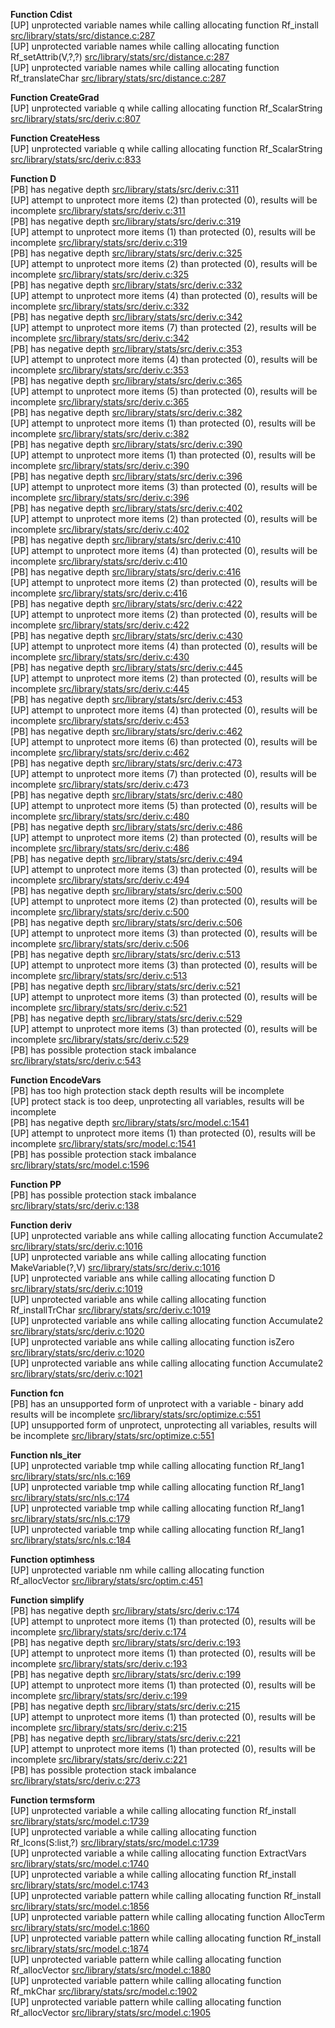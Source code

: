   
__Function Cdist__  
  [UP] unprotected variable names while calling allocating function Rf_install [src/library/stats/src/distance.c:287](https://github.com/wch/r-source/blob/d48a3960875fa373e1e68286245ee8e1bc7ac0fd/src/library/stats/src/distance.c/#L287)  
  [UP] unprotected variable names while calling allocating function Rf_setAttrib(V,?,?) [src/library/stats/src/distance.c:287](https://github.com/wch/r-source/blob/d48a3960875fa373e1e68286245ee8e1bc7ac0fd/src/library/stats/src/distance.c/#L287)  
  [UP] unprotected variable names while calling allocating function Rf_translateChar [src/library/stats/src/distance.c:287](https://github.com/wch/r-source/blob/d48a3960875fa373e1e68286245ee8e1bc7ac0fd/src/library/stats/src/distance.c/#L287)  
  
__Function CreateGrad__  
  [UP] unprotected variable q while calling allocating function Rf_ScalarString [src/library/stats/src/deriv.c:807](https://github.com/wch/r-source/blob/d48a3960875fa373e1e68286245ee8e1bc7ac0fd/src/library/stats/src/deriv.c/#L807)  
  
__Function CreateHess__  
  [UP] unprotected variable q while calling allocating function Rf_ScalarString [src/library/stats/src/deriv.c:833](https://github.com/wch/r-source/blob/d48a3960875fa373e1e68286245ee8e1bc7ac0fd/src/library/stats/src/deriv.c/#L833)  
  
__Function D__  
  [PB] has negative depth [src/library/stats/src/deriv.c:311](https://github.com/wch/r-source/blob/d48a3960875fa373e1e68286245ee8e1bc7ac0fd/src/library/stats/src/deriv.c/#L311)  
  [UP] attempt to unprotect more items (2) than protected (0), results will be incomplete [src/library/stats/src/deriv.c:311](https://github.com/wch/r-source/blob/d48a3960875fa373e1e68286245ee8e1bc7ac0fd/src/library/stats/src/deriv.c/#L311)  
  [PB] has negative depth [src/library/stats/src/deriv.c:319](https://github.com/wch/r-source/blob/d48a3960875fa373e1e68286245ee8e1bc7ac0fd/src/library/stats/src/deriv.c/#L319)  
  [UP] attempt to unprotect more items (1) than protected (0), results will be incomplete [src/library/stats/src/deriv.c:319](https://github.com/wch/r-source/blob/d48a3960875fa373e1e68286245ee8e1bc7ac0fd/src/library/stats/src/deriv.c/#L319)  
  [PB] has negative depth [src/library/stats/src/deriv.c:325](https://github.com/wch/r-source/blob/d48a3960875fa373e1e68286245ee8e1bc7ac0fd/src/library/stats/src/deriv.c/#L325)  
  [UP] attempt to unprotect more items (2) than protected (0), results will be incomplete [src/library/stats/src/deriv.c:325](https://github.com/wch/r-source/blob/d48a3960875fa373e1e68286245ee8e1bc7ac0fd/src/library/stats/src/deriv.c/#L325)  
  [PB] has negative depth [src/library/stats/src/deriv.c:332](https://github.com/wch/r-source/blob/d48a3960875fa373e1e68286245ee8e1bc7ac0fd/src/library/stats/src/deriv.c/#L332)  
  [UP] attempt to unprotect more items (4) than protected (0), results will be incomplete [src/library/stats/src/deriv.c:332](https://github.com/wch/r-source/blob/d48a3960875fa373e1e68286245ee8e1bc7ac0fd/src/library/stats/src/deriv.c/#L332)  
  [PB] has negative depth [src/library/stats/src/deriv.c:342](https://github.com/wch/r-source/blob/d48a3960875fa373e1e68286245ee8e1bc7ac0fd/src/library/stats/src/deriv.c/#L342)  
  [UP] attempt to unprotect more items (7) than protected (2), results will be incomplete [src/library/stats/src/deriv.c:342](https://github.com/wch/r-source/blob/d48a3960875fa373e1e68286245ee8e1bc7ac0fd/src/library/stats/src/deriv.c/#L342)  
  [PB] has negative depth [src/library/stats/src/deriv.c:353](https://github.com/wch/r-source/blob/d48a3960875fa373e1e68286245ee8e1bc7ac0fd/src/library/stats/src/deriv.c/#L353)  
  [UP] attempt to unprotect more items (4) than protected (0), results will be incomplete [src/library/stats/src/deriv.c:353](https://github.com/wch/r-source/blob/d48a3960875fa373e1e68286245ee8e1bc7ac0fd/src/library/stats/src/deriv.c/#L353)  
  [PB] has negative depth [src/library/stats/src/deriv.c:365](https://github.com/wch/r-source/blob/d48a3960875fa373e1e68286245ee8e1bc7ac0fd/src/library/stats/src/deriv.c/#L365)  
  [UP] attempt to unprotect more items (5) than protected (0), results will be incomplete [src/library/stats/src/deriv.c:365](https://github.com/wch/r-source/blob/d48a3960875fa373e1e68286245ee8e1bc7ac0fd/src/library/stats/src/deriv.c/#L365)  
  [PB] has negative depth [src/library/stats/src/deriv.c:382](https://github.com/wch/r-source/blob/d48a3960875fa373e1e68286245ee8e1bc7ac0fd/src/library/stats/src/deriv.c/#L382)  
  [UP] attempt to unprotect more items (1) than protected (0), results will be incomplete [src/library/stats/src/deriv.c:382](https://github.com/wch/r-source/blob/d48a3960875fa373e1e68286245ee8e1bc7ac0fd/src/library/stats/src/deriv.c/#L382)  
  [PB] has negative depth [src/library/stats/src/deriv.c:390](https://github.com/wch/r-source/blob/d48a3960875fa373e1e68286245ee8e1bc7ac0fd/src/library/stats/src/deriv.c/#L390)  
  [UP] attempt to unprotect more items (1) than protected (0), results will be incomplete [src/library/stats/src/deriv.c:390](https://github.com/wch/r-source/blob/d48a3960875fa373e1e68286245ee8e1bc7ac0fd/src/library/stats/src/deriv.c/#L390)  
  [PB] has negative depth [src/library/stats/src/deriv.c:396](https://github.com/wch/r-source/blob/d48a3960875fa373e1e68286245ee8e1bc7ac0fd/src/library/stats/src/deriv.c/#L396)  
  [UP] attempt to unprotect more items (3) than protected (0), results will be incomplete [src/library/stats/src/deriv.c:396](https://github.com/wch/r-source/blob/d48a3960875fa373e1e68286245ee8e1bc7ac0fd/src/library/stats/src/deriv.c/#L396)  
  [PB] has negative depth [src/library/stats/src/deriv.c:402](https://github.com/wch/r-source/blob/d48a3960875fa373e1e68286245ee8e1bc7ac0fd/src/library/stats/src/deriv.c/#L402)  
  [UP] attempt to unprotect more items (2) than protected (0), results will be incomplete [src/library/stats/src/deriv.c:402](https://github.com/wch/r-source/blob/d48a3960875fa373e1e68286245ee8e1bc7ac0fd/src/library/stats/src/deriv.c/#L402)  
  [PB] has negative depth [src/library/stats/src/deriv.c:410](https://github.com/wch/r-source/blob/d48a3960875fa373e1e68286245ee8e1bc7ac0fd/src/library/stats/src/deriv.c/#L410)  
  [UP] attempt to unprotect more items (4) than protected (0), results will be incomplete [src/library/stats/src/deriv.c:410](https://github.com/wch/r-source/blob/d48a3960875fa373e1e68286245ee8e1bc7ac0fd/src/library/stats/src/deriv.c/#L410)  
  [PB] has negative depth [src/library/stats/src/deriv.c:416](https://github.com/wch/r-source/blob/d48a3960875fa373e1e68286245ee8e1bc7ac0fd/src/library/stats/src/deriv.c/#L416)  
  [UP] attempt to unprotect more items (2) than protected (0), results will be incomplete [src/library/stats/src/deriv.c:416](https://github.com/wch/r-source/blob/d48a3960875fa373e1e68286245ee8e1bc7ac0fd/src/library/stats/src/deriv.c/#L416)  
  [PB] has negative depth [src/library/stats/src/deriv.c:422](https://github.com/wch/r-source/blob/d48a3960875fa373e1e68286245ee8e1bc7ac0fd/src/library/stats/src/deriv.c/#L422)  
  [UP] attempt to unprotect more items (2) than protected (0), results will be incomplete [src/library/stats/src/deriv.c:422](https://github.com/wch/r-source/blob/d48a3960875fa373e1e68286245ee8e1bc7ac0fd/src/library/stats/src/deriv.c/#L422)  
  [PB] has negative depth [src/library/stats/src/deriv.c:430](https://github.com/wch/r-source/blob/d48a3960875fa373e1e68286245ee8e1bc7ac0fd/src/library/stats/src/deriv.c/#L430)  
  [UP] attempt to unprotect more items (4) than protected (0), results will be incomplete [src/library/stats/src/deriv.c:430](https://github.com/wch/r-source/blob/d48a3960875fa373e1e68286245ee8e1bc7ac0fd/src/library/stats/src/deriv.c/#L430)  
  [PB] has negative depth [src/library/stats/src/deriv.c:445](https://github.com/wch/r-source/blob/d48a3960875fa373e1e68286245ee8e1bc7ac0fd/src/library/stats/src/deriv.c/#L445)  
  [UP] attempt to unprotect more items (2) than protected (0), results will be incomplete [src/library/stats/src/deriv.c:445](https://github.com/wch/r-source/blob/d48a3960875fa373e1e68286245ee8e1bc7ac0fd/src/library/stats/src/deriv.c/#L445)  
  [PB] has negative depth [src/library/stats/src/deriv.c:453](https://github.com/wch/r-source/blob/d48a3960875fa373e1e68286245ee8e1bc7ac0fd/src/library/stats/src/deriv.c/#L453)  
  [UP] attempt to unprotect more items (4) than protected (0), results will be incomplete [src/library/stats/src/deriv.c:453](https://github.com/wch/r-source/blob/d48a3960875fa373e1e68286245ee8e1bc7ac0fd/src/library/stats/src/deriv.c/#L453)  
  [PB] has negative depth [src/library/stats/src/deriv.c:462](https://github.com/wch/r-source/blob/d48a3960875fa373e1e68286245ee8e1bc7ac0fd/src/library/stats/src/deriv.c/#L462)  
  [UP] attempt to unprotect more items (6) than protected (0), results will be incomplete [src/library/stats/src/deriv.c:462](https://github.com/wch/r-source/blob/d48a3960875fa373e1e68286245ee8e1bc7ac0fd/src/library/stats/src/deriv.c/#L462)  
  [PB] has negative depth [src/library/stats/src/deriv.c:473](https://github.com/wch/r-source/blob/d48a3960875fa373e1e68286245ee8e1bc7ac0fd/src/library/stats/src/deriv.c/#L473)  
  [UP] attempt to unprotect more items (7) than protected (0), results will be incomplete [src/library/stats/src/deriv.c:473](https://github.com/wch/r-source/blob/d48a3960875fa373e1e68286245ee8e1bc7ac0fd/src/library/stats/src/deriv.c/#L473)  
  [PB] has negative depth [src/library/stats/src/deriv.c:480](https://github.com/wch/r-source/blob/d48a3960875fa373e1e68286245ee8e1bc7ac0fd/src/library/stats/src/deriv.c/#L480)  
  [UP] attempt to unprotect more items (5) than protected (0), results will be incomplete [src/library/stats/src/deriv.c:480](https://github.com/wch/r-source/blob/d48a3960875fa373e1e68286245ee8e1bc7ac0fd/src/library/stats/src/deriv.c/#L480)  
  [PB] has negative depth [src/library/stats/src/deriv.c:486](https://github.com/wch/r-source/blob/d48a3960875fa373e1e68286245ee8e1bc7ac0fd/src/library/stats/src/deriv.c/#L486)  
  [UP] attempt to unprotect more items (2) than protected (0), results will be incomplete [src/library/stats/src/deriv.c:486](https://github.com/wch/r-source/blob/d48a3960875fa373e1e68286245ee8e1bc7ac0fd/src/library/stats/src/deriv.c/#L486)  
  [PB] has negative depth [src/library/stats/src/deriv.c:494](https://github.com/wch/r-source/blob/d48a3960875fa373e1e68286245ee8e1bc7ac0fd/src/library/stats/src/deriv.c/#L494)  
  [UP] attempt to unprotect more items (3) than protected (0), results will be incomplete [src/library/stats/src/deriv.c:494](https://github.com/wch/r-source/blob/d48a3960875fa373e1e68286245ee8e1bc7ac0fd/src/library/stats/src/deriv.c/#L494)  
  [PB] has negative depth [src/library/stats/src/deriv.c:500](https://github.com/wch/r-source/blob/d48a3960875fa373e1e68286245ee8e1bc7ac0fd/src/library/stats/src/deriv.c/#L500)  
  [UP] attempt to unprotect more items (2) than protected (0), results will be incomplete [src/library/stats/src/deriv.c:500](https://github.com/wch/r-source/blob/d48a3960875fa373e1e68286245ee8e1bc7ac0fd/src/library/stats/src/deriv.c/#L500)  
  [PB] has negative depth [src/library/stats/src/deriv.c:506](https://github.com/wch/r-source/blob/d48a3960875fa373e1e68286245ee8e1bc7ac0fd/src/library/stats/src/deriv.c/#L506)  
  [UP] attempt to unprotect more items (3) than protected (0), results will be incomplete [src/library/stats/src/deriv.c:506](https://github.com/wch/r-source/blob/d48a3960875fa373e1e68286245ee8e1bc7ac0fd/src/library/stats/src/deriv.c/#L506)  
  [PB] has negative depth [src/library/stats/src/deriv.c:513](https://github.com/wch/r-source/blob/d48a3960875fa373e1e68286245ee8e1bc7ac0fd/src/library/stats/src/deriv.c/#L513)  
  [UP] attempt to unprotect more items (3) than protected (0), results will be incomplete [src/library/stats/src/deriv.c:513](https://github.com/wch/r-source/blob/d48a3960875fa373e1e68286245ee8e1bc7ac0fd/src/library/stats/src/deriv.c/#L513)  
  [PB] has negative depth [src/library/stats/src/deriv.c:521](https://github.com/wch/r-source/blob/d48a3960875fa373e1e68286245ee8e1bc7ac0fd/src/library/stats/src/deriv.c/#L521)  
  [UP] attempt to unprotect more items (3) than protected (0), results will be incomplete [src/library/stats/src/deriv.c:521](https://github.com/wch/r-source/blob/d48a3960875fa373e1e68286245ee8e1bc7ac0fd/src/library/stats/src/deriv.c/#L521)  
  [PB] has negative depth [src/library/stats/src/deriv.c:529](https://github.com/wch/r-source/blob/d48a3960875fa373e1e68286245ee8e1bc7ac0fd/src/library/stats/src/deriv.c/#L529)  
  [UP] attempt to unprotect more items (3) than protected (0), results will be incomplete [src/library/stats/src/deriv.c:529](https://github.com/wch/r-source/blob/d48a3960875fa373e1e68286245ee8e1bc7ac0fd/src/library/stats/src/deriv.c/#L529)  
  [PB] has possible protection stack imbalance [src/library/stats/src/deriv.c:543](https://github.com/wch/r-source/blob/d48a3960875fa373e1e68286245ee8e1bc7ac0fd/src/library/stats/src/deriv.c/#L543)  
  
__Function EncodeVars__  
  [PB] has too high protection stack depth results will be incomplete  
  [UP] protect stack is too deep, unprotecting all variables, results will be incomplete  
  [PB] has negative depth [src/library/stats/src/model.c:1541](https://github.com/wch/r-source/blob/d48a3960875fa373e1e68286245ee8e1bc7ac0fd/src/library/stats/src/model.c/#L1541)  
  [UP] attempt to unprotect more items (1) than protected (0), results will be incomplete [src/library/stats/src/model.c:1541](https://github.com/wch/r-source/blob/d48a3960875fa373e1e68286245ee8e1bc7ac0fd/src/library/stats/src/model.c/#L1541)  
  [PB] has possible protection stack imbalance [src/library/stats/src/model.c:1596](https://github.com/wch/r-source/blob/d48a3960875fa373e1e68286245ee8e1bc7ac0fd/src/library/stats/src/model.c/#L1596)  
  
__Function PP__  
  [PB] has possible protection stack imbalance [src/library/stats/src/deriv.c:138](https://github.com/wch/r-source/blob/d48a3960875fa373e1e68286245ee8e1bc7ac0fd/src/library/stats/src/deriv.c/#L138)  
  
__Function deriv__  
  [UP] unprotected variable ans while calling allocating function Accumulate2 [src/library/stats/src/deriv.c:1016](https://github.com/wch/r-source/blob/d48a3960875fa373e1e68286245ee8e1bc7ac0fd/src/library/stats/src/deriv.c/#L1016)  
  [UP] unprotected variable ans while calling allocating function MakeVariable(?,V) [src/library/stats/src/deriv.c:1016](https://github.com/wch/r-source/blob/d48a3960875fa373e1e68286245ee8e1bc7ac0fd/src/library/stats/src/deriv.c/#L1016)  
  [UP] unprotected variable ans while calling allocating function D [src/library/stats/src/deriv.c:1019](https://github.com/wch/r-source/blob/d48a3960875fa373e1e68286245ee8e1bc7ac0fd/src/library/stats/src/deriv.c/#L1019)  
  [UP] unprotected variable ans while calling allocating function Rf_installTrChar [src/library/stats/src/deriv.c:1019](https://github.com/wch/r-source/blob/d48a3960875fa373e1e68286245ee8e1bc7ac0fd/src/library/stats/src/deriv.c/#L1019)  
  [UP] unprotected variable ans while calling allocating function Accumulate2 [src/library/stats/src/deriv.c:1020](https://github.com/wch/r-source/blob/d48a3960875fa373e1e68286245ee8e1bc7ac0fd/src/library/stats/src/deriv.c/#L1020)  
  [UP] unprotected variable ans while calling allocating function isZero [src/library/stats/src/deriv.c:1020](https://github.com/wch/r-source/blob/d48a3960875fa373e1e68286245ee8e1bc7ac0fd/src/library/stats/src/deriv.c/#L1020)  
  [UP] unprotected variable ans while calling allocating function Accumulate2 [src/library/stats/src/deriv.c:1021](https://github.com/wch/r-source/blob/d48a3960875fa373e1e68286245ee8e1bc7ac0fd/src/library/stats/src/deriv.c/#L1021)  
  
__Function fcn__  
  [PB] has an unsupported form of unprotect with a variable - binary add results will be incomplete [src/library/stats/src/optimize.c:551](https://github.com/wch/r-source/blob/d48a3960875fa373e1e68286245ee8e1bc7ac0fd/src/library/stats/src/optimize.c/#L551)  
  [UP] unsupported form of unprotect, unprotecting all variables, results will be incomplete [src/library/stats/src/optimize.c:551](https://github.com/wch/r-source/blob/d48a3960875fa373e1e68286245ee8e1bc7ac0fd/src/library/stats/src/optimize.c/#L551)  
  
__Function nls_iter__  
  [UP] unprotected variable tmp while calling allocating function Rf_lang1 [src/library/stats/src/nls.c:169](https://github.com/wch/r-source/blob/d48a3960875fa373e1e68286245ee8e1bc7ac0fd/src/library/stats/src/nls.c/#L169)  
  [UP] unprotected variable tmp while calling allocating function Rf_lang1 [src/library/stats/src/nls.c:174](https://github.com/wch/r-source/blob/d48a3960875fa373e1e68286245ee8e1bc7ac0fd/src/library/stats/src/nls.c/#L174)  
  [UP] unprotected variable tmp while calling allocating function Rf_lang1 [src/library/stats/src/nls.c:179](https://github.com/wch/r-source/blob/d48a3960875fa373e1e68286245ee8e1bc7ac0fd/src/library/stats/src/nls.c/#L179)  
  [UP] unprotected variable tmp while calling allocating function Rf_lang1 [src/library/stats/src/nls.c:184](https://github.com/wch/r-source/blob/d48a3960875fa373e1e68286245ee8e1bc7ac0fd/src/library/stats/src/nls.c/#L184)  
  
__Function optimhess__  
  [UP] unprotected variable nm while calling allocating function Rf_allocVector [src/library/stats/src/optim.c:451](https://github.com/wch/r-source/blob/d48a3960875fa373e1e68286245ee8e1bc7ac0fd/src/library/stats/src/optim.c/#L451)  
  
__Function simplify__  
  [PB] has negative depth [src/library/stats/src/deriv.c:174](https://github.com/wch/r-source/blob/d48a3960875fa373e1e68286245ee8e1bc7ac0fd/src/library/stats/src/deriv.c/#L174)  
  [UP] attempt to unprotect more items (1) than protected (0), results will be incomplete [src/library/stats/src/deriv.c:174](https://github.com/wch/r-source/blob/d48a3960875fa373e1e68286245ee8e1bc7ac0fd/src/library/stats/src/deriv.c/#L174)  
  [PB] has negative depth [src/library/stats/src/deriv.c:193](https://github.com/wch/r-source/blob/d48a3960875fa373e1e68286245ee8e1bc7ac0fd/src/library/stats/src/deriv.c/#L193)  
  [UP] attempt to unprotect more items (1) than protected (0), results will be incomplete [src/library/stats/src/deriv.c:193](https://github.com/wch/r-source/blob/d48a3960875fa373e1e68286245ee8e1bc7ac0fd/src/library/stats/src/deriv.c/#L193)  
  [PB] has negative depth [src/library/stats/src/deriv.c:199](https://github.com/wch/r-source/blob/d48a3960875fa373e1e68286245ee8e1bc7ac0fd/src/library/stats/src/deriv.c/#L199)  
  [UP] attempt to unprotect more items (1) than protected (0), results will be incomplete [src/library/stats/src/deriv.c:199](https://github.com/wch/r-source/blob/d48a3960875fa373e1e68286245ee8e1bc7ac0fd/src/library/stats/src/deriv.c/#L199)  
  [PB] has negative depth [src/library/stats/src/deriv.c:215](https://github.com/wch/r-source/blob/d48a3960875fa373e1e68286245ee8e1bc7ac0fd/src/library/stats/src/deriv.c/#L215)  
  [UP] attempt to unprotect more items (1) than protected (0), results will be incomplete [src/library/stats/src/deriv.c:215](https://github.com/wch/r-source/blob/d48a3960875fa373e1e68286245ee8e1bc7ac0fd/src/library/stats/src/deriv.c/#L215)  
  [PB] has negative depth [src/library/stats/src/deriv.c:221](https://github.com/wch/r-source/blob/d48a3960875fa373e1e68286245ee8e1bc7ac0fd/src/library/stats/src/deriv.c/#L221)  
  [UP] attempt to unprotect more items (1) than protected (0), results will be incomplete [src/library/stats/src/deriv.c:221](https://github.com/wch/r-source/blob/d48a3960875fa373e1e68286245ee8e1bc7ac0fd/src/library/stats/src/deriv.c/#L221)  
  [PB] has possible protection stack imbalance [src/library/stats/src/deriv.c:273](https://github.com/wch/r-source/blob/d48a3960875fa373e1e68286245ee8e1bc7ac0fd/src/library/stats/src/deriv.c/#L273)  
  
__Function termsform__  
  [UP] unprotected variable a while calling allocating function Rf_install [src/library/stats/src/model.c:1739](https://github.com/wch/r-source/blob/d48a3960875fa373e1e68286245ee8e1bc7ac0fd/src/library/stats/src/model.c/#L1739)  
  [UP] unprotected variable a while calling allocating function Rf_lcons(S:list,?) [src/library/stats/src/model.c:1739](https://github.com/wch/r-source/blob/d48a3960875fa373e1e68286245ee8e1bc7ac0fd/src/library/stats/src/model.c/#L1739)  
  [UP] unprotected variable a while calling allocating function ExtractVars [src/library/stats/src/model.c:1740](https://github.com/wch/r-source/blob/d48a3960875fa373e1e68286245ee8e1bc7ac0fd/src/library/stats/src/model.c/#L1740)  
  [UP] unprotected variable a while calling allocating function Rf_install [src/library/stats/src/model.c:1743](https://github.com/wch/r-source/blob/d48a3960875fa373e1e68286245ee8e1bc7ac0fd/src/library/stats/src/model.c/#L1743)  
  [UP] unprotected variable pattern while calling allocating function Rf_install [src/library/stats/src/model.c:1856](https://github.com/wch/r-source/blob/d48a3960875fa373e1e68286245ee8e1bc7ac0fd/src/library/stats/src/model.c/#L1856)  
  [UP] unprotected variable pattern while calling allocating function AllocTerm [src/library/stats/src/model.c:1860](https://github.com/wch/r-source/blob/d48a3960875fa373e1e68286245ee8e1bc7ac0fd/src/library/stats/src/model.c/#L1860)  
  [UP] unprotected variable pattern while calling allocating function Rf_install [src/library/stats/src/model.c:1874](https://github.com/wch/r-source/blob/d48a3960875fa373e1e68286245ee8e1bc7ac0fd/src/library/stats/src/model.c/#L1874)  
  [UP] unprotected variable pattern while calling allocating function Rf_allocVector [src/library/stats/src/model.c:1880](https://github.com/wch/r-source/blob/d48a3960875fa373e1e68286245ee8e1bc7ac0fd/src/library/stats/src/model.c/#L1880)  
  [UP] unprotected variable pattern while calling allocating function Rf_mkChar [src/library/stats/src/model.c:1902](https://github.com/wch/r-source/blob/d48a3960875fa373e1e68286245ee8e1bc7ac0fd/src/library/stats/src/model.c/#L1902)  
  [UP] unprotected variable pattern while calling allocating function Rf_allocVector [src/library/stats/src/model.c:1905](https://github.com/wch/r-source/blob/d48a3960875fa373e1e68286245ee8e1bc7ac0fd/src/library/stats/src/model.c/#L1905)  
